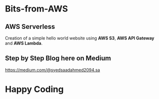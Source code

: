 # Bits-from-AWS

## AWS Serverless 

Creation of a simple hello world website using **AWS S3**, **AWS API Gateway** and **AWS Lambda**.

## Step by Step Blog here on Medium

https://medium.com/@syedsaadahmed2094.sa



# Happy Coding